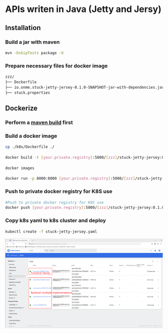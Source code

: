 # APIs writen in Java (Jetty and Jersy)

## Installation

### Build a jar with maven

```bash
mvn -DskipTests package -U
```

### Prepare necessary files for docker image

```bash
zzz/
├── Dockerfile
├── io.onme.stuck-jetty-jersey-0.1.0-SNAPSHOT-jar-with-dependencies.jar
├── stuck.properties
```

## Dockerize

### Perform a [maven build](#build-a-jar-with-maven) first

### Build a docker image

```bash
cp ./k8s/Dockerfile ./

docker build -t [your.private.registry]:5000/[zzz]/stuck-jetty-jersey:0.1.0 .

docker images

docker run -p 8000:8000 [your.private.registry]:5000/[zzz]/stuck-jetty-jersey:0.1.0
```

### Push to private docker registry for K8S use

 ```bash
 #Push to private docker registry for K8S use
 docker push [your.private.registry]:5000/[zzz]/stuck-jetty-jersey:0.1.0
 ```

### Copy k8s yaml to k8s cluster and deploy

 ```bash
 kubectl create -f stuck-jetty-jersey.yaml
 ```

![k8s](../assets/k8s_pods.png)
